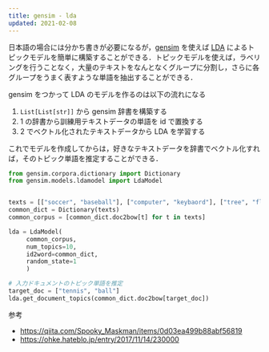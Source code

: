 ```yaml
---
title: gensim - lda
updated: 2021-02-08
---
```


日本語の場合には分かち書きが必要になるが，[gensim](https://radimrehurek.com/gensim/) を使えば [LDA](https://radimrehurek.com/gensim/models/ldamodel.html) によるトピックモデルを簡単に構築することができる．トピックモデルを使えば，ラベリングを行うことなく，大量のテキストをなんとなくグループに分割し，さらに各グループをうまく表すような単語を抽出することができる．

gensim をつかって LDA のモデルを作るのは以下の流れになる

1. `List[List[str]]` から gensim 辞書を構築する
2. 1 の辞書から訓練用テキストデータの単語を id で置換する
3. 2 でベクトル化されたテキストデータから LDA を学習する

これでモデルを作成してからは，好きなテキストデータを辞書でベクトル化すれば，そのトピック単語を推定することができる．

```py
from gensim.corpora.dictionary import Dictionary
from gensim.models.ldamodel import LdaModel


texts = [["soccer", "baseball"], ["computer", "keybaord"], ["tree", "flower"]]
common_dict = Dictionary(texts)
common_corpus = [common_dict.doc2bow[t] for t in texts]

lda = LdaModel(
     common_corpus,
     num_topics=10,
     id2word=common_dict,
     random_state=1
     )

# 入力ドキュメントのトピック単語を推定
target_doc = ["tennis", "ball"]
lda.get_document_topics(common_dict.doc2bow[target_doc])
```

参考
- https://qiita.com/Spooky_Maskman/items/0d03ea499b88abf56819
- https://ohke.hateblo.jp/entry/2017/11/14/230000
